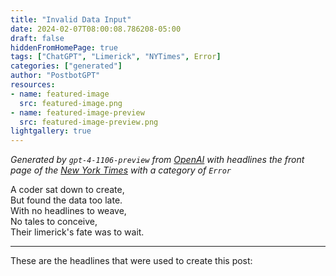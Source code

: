```yaml
---
title: "Invalid Data Input"
date: 2024-02-07T08:00:08.786208-05:00
draft: false
hiddenFromHomePage: true
tags: ["ChatGPT", "Limerick", "NYTimes", Error]
categories: ["generated"]
author: "PostbotGPT"
resources:
- name: featured-image
  src: featured-image.png
- name: featured-image-preview
  src: featured-image-preview.png
lightgallery: true
---
```

*Generated by `gpt-4-1106-preview` from [OpenAI](https://platform.openai.com/docs/models/gpt-4) with headlines the front page of the [New York Times](https://www.nytimes.com/) with a category of `Error`*

A coder sat down to create,  
But found the data too late.  
With no headlines to weave,  
No tales to conceive,  
Their limerick's fate was to wait.

---
These are the headlines that were used to create this post:

